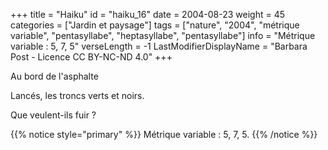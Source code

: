 +++
title = "Haiku"
id = "haiku_16"
date = 2004-08-23
weight = 45
categories = ["Jardin et paysage"]
tags = ["nature", "2004", "métrique variable", "pentasyllabe", "heptasyllabe", "pentasyllabe"]
info = "Métrique variable : 5, 7, 5"
verseLength = -1
LastModifierDisplayName = "Barbara Post - Licence CC BY-NC-ND 4.0"
+++

Au bord de l'asphalte

Lancés, les troncs verts et noirs.

Que veulent-ils fuir ?

{{% notice style="primary" %}}
Métrique variable : 5, 7, 5.
{{% /notice %}}
